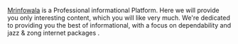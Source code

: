 [Mrinfowala](https://mrinfowala.com/) is a Professional informational Platform. Here we will provide you only interesting content, which you will like very much. We're dedicated to providing you the best of informational, with a focus on dependability and jazz & zong internet packages .
